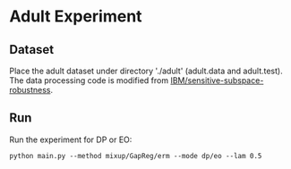 # Adult Experiment

## Dataset
Place the adult dataset under directory './adult' (adult.data and adult.test).
The data processing code is modified from [IBM/sensitive-subspace-robustness](https://github.com/IBM/sensitive-subspace-robustness).


## Run
Run the experiment for DP or EO:
```
python main.py --method mixup/GapReg/erm --mode dp/eo --lam 0.5
```

